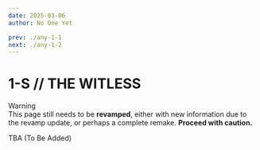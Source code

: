 ```yaml
---
date: 2025-03-06
author: No One Yet

prev: ./any-1-1
next: ./any-1-2
---
```


# 1-S // THE WITLESS

<div class="warning">
    <div class="warning-header">
        <i class="fa-solid fa-triangle-exclamation"></i>
        Warning
    </div>
    This page still needs to be <b>revamped</b>, either with new information due to the revamp update, or perhaps a complete remake. <b>Proceed with caution.</b>
</div>

TBA (To Be Added)